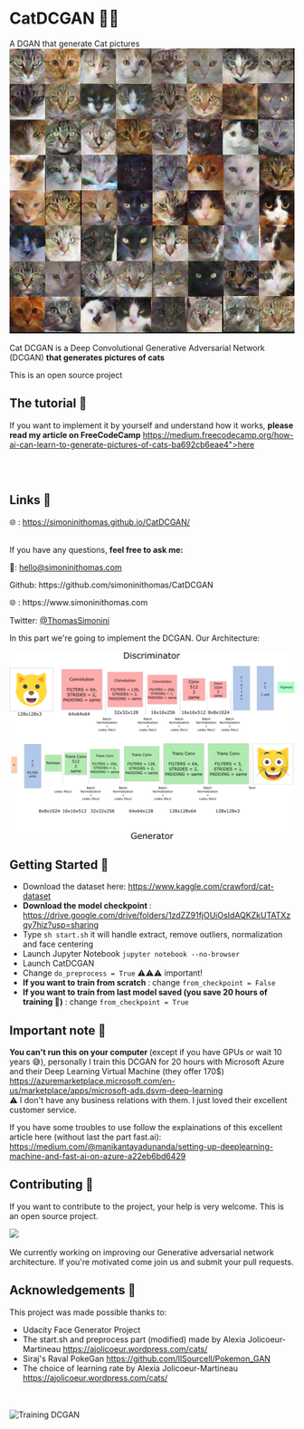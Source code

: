 # CatDCGAN 🐱‍💻
A DGAN that generate Cat pictures
<br>
<img src="assets/output.png" alt="CatDCGAN Output" />

<p> Cat DCGAN is a Deep Convolutional Generative Adversarial Network (DCGAN) <b>that generates pictures of cats</b> </p>
This is an open source project 
<br>

## The tutorial 📃
If you want to implement it by yourself and understand how it works, <b>please read my article on FreeCodeCamp</b>  https://medium.freecodecamp.org/how-ai-can-learn-to-generate-pictures-of-cats-ba692cb6eae4">here

<br>
<br>

## Links 🔗
🌐 : https://simoninithomas.github.io/CatDCGAN/
<br><br>
<p> If you have any questions, <b> feel free to ask me: </b> </p>
<p> 📧: <a href="mailto:hello@simoninithomas.com">hello@simoninithomas.com</a>  </p>
<p> Github: https://github.com/simoninithomas/CatDCGAN </p>
<p> 🌐 : https://www.simoninithomas.com </p>
<p> Twitter: <a href="https://twitter.com/ThomasSimonini">@ThomasSimonini</a> </p>

In this part we're going to implement the DCGAN.
Our Architecture:<br><br>
<img src="assets/GDSchema.png" alt="Cat DCGAN Architecture"/>

## Getting Started 📝
- Download the dataset here: https://www.kaggle.com/crawford/cat-dataset
- <b> Download the model checkpoint </b> : https://drive.google.com/drive/folders/1zdZZ91fjOUiOsIdAQKZkUTATXzqy7hiz?usp=sharing
- Type `sh start.sh` it will handle extract, remove outliers, normalization and face centering
- Launch Jupyter Notebook `jupyter notebook --no-browser`
- Launch CatDCGAN
- Change `do_preprocess = True` ⚠️⚠️⚠️ important!
- <b> If you want to train from scratch </b>: change `from_checkpoint = False`
- <b> If you want to train from last model saved (you save 20 hours of training 🎉)</b> : change `from_checkpoint = True`

## Important note 🤔
<b> You can't run this on your computer </b> (except if you have GPUs or wait 10 years 😅), personally I train this DCGAN for 20 hours with Microsoft Azure and their Deep Learning Virtual Machine (they offer 170$)
https://azuremarketplace.microsoft.com/en-us/marketplace/apps/microsoft-ads.dsvm-deep-learning
<br>
⚠️ I don't have any business relations with them. I just loved their excellent customer service.

If you have some troubles to use follow the explainations of this excellent article here (without last the part fast.ai): https://medium.com/@manikantayadunanda/setting-up-deeplearning-machine-and-fast-ai-on-azure-a22eb6bd6429

## Contributing 🙌
If you want to contribute to the project, your help is very welcome. This is an open source project.

![](https://media.giphy.com/media/14cAg6Rn5jndIc/giphy.gif)


We currently working on improving our Generative adversarial network architecture. If you're motivated come join us and submit your pull requests.

## Acknowledgements 👏
This project was made possible thanks to:
- Udacity Face Generator Project 
- The start.sh and preprocess part (modified) made by Alexia Jolicoeur-Martineau https://ajolicoeur.wordpress.com/cats/
- Siraj's Raval PokeGan https://github.com/llSourcell/Pokemon_GAN
- The choice of learning rate by Alexia Jolicoeur-Martineau https://ajolicoeur.wordpress.com/cats/


<br>
<br>
<img src="assets/training2.gif" alt="Training DCGAN" />
